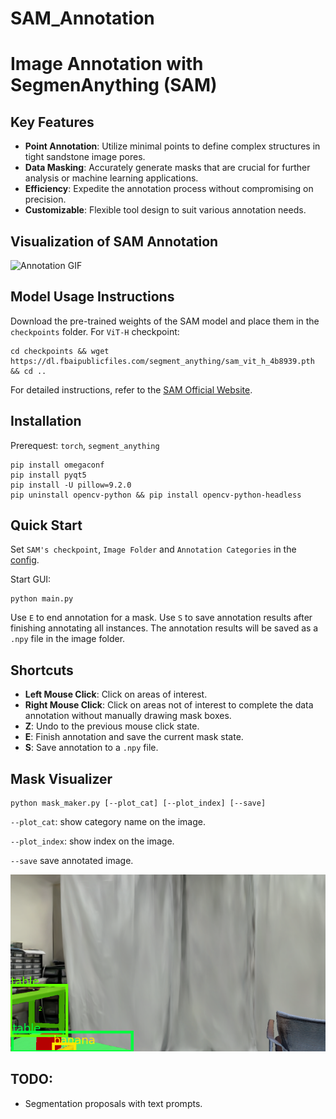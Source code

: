 # SAM_Annotation

# Image Annotation with SegmenAnything (SAM)
## Key Features

- **Point Annotation**: Utilize minimal points to define complex structures in tight sandstone image pores.
- **Data Masking**: Accurately generate masks that are crucial for further analysis or machine learning applications.
- **Efficiency**: Expedite the annotation process without compromising on precision.
- **Customizable**: Flexible tool design to suit various annotation needs.

## Visualization of SAM Annotation

   ![Annotation GIF](Demonstration/1.gif)  

## Model Usage Instructions

Download the pre-trained weights of the SAM model and place them in the `checkpoints` folder.
For `ViT-H` checkpoint: 
```
cd checkpoints && wget https://dl.fbaipublicfiles.com/segment_anything/sam_vit_h_4b8939.pth && cd ..
```

For detailed instructions, refer to the [SAM Official Website](https://github.com/facebookresearch/segment-anything).


## Installation
Prerequest: `torch`, `segment_anything`
```
pip install omegaconf
pip install pyqt5
pip install -U pillow=9.2.0
pip uninstall opencv-python && pip install opencv-python-headless
```

## Quick Start
Set `SAM's checkpoint`, `Image Folder` and `Annotation Categories` in the [config](./configs/config_vit_h.yaml).

Start GUI:
```
python main.py
```

Use `E` to end annotation for a mask. Use `S` to save annotation results after finishing annotating all instances.
The annotation results will be saved as a `.npy` file in the image folder.

## Shortcuts

- **Left Mouse Click**: Click on areas of interest.
- **Right Mouse Click**: Click on areas not of interest to complete the data annotation without manually drawing mask boxes.
- **Z**: Undo to the previous mouse click state.
- **E**: Finish annotation and save the current mask state.
- **S**: Save annotation to a `.npy` file.

## Mask Visualizer
```
python mask_maker.py [--plot_cat] [--plot_index] [--save]
```
`--plot_cat`: show category name on the image.

`--plot_index`: show index on the image.

`--save` save annotated image.

![Visualization](assets/annotation.png)  

## TODO:
- Segmentation proposals with text prompts.




